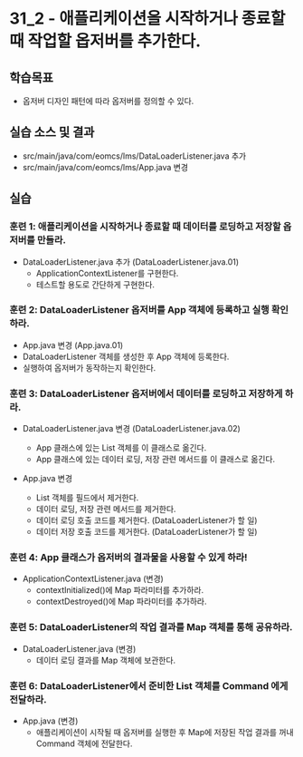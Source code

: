 # 31_2 - 애플리케이션을 시작하거나 종료할 때 작업할 옵저버를 추가한다. 

## 학습목표

- 옵저버 디자인 패턴에 따라 옵저버를 정의할 수 있다. 

## 실습 소스 및 결과

- src/main/java/com/eomcs/lms/DataLoaderListener.java 추가
- src/main/java/com/eomcs/lms/App.java 변경

## 실습

### 훈련 1: 애플리케이션을 시작하거나 종료할 때 데이터를 로딩하고 저장할 옵저버를 만들라.

- DataLoaderListener.java 추가 (DataLoaderListener.java.01)
	- ApplicationContextListener를 구현한다.
	- 테스트할 용도로 간단하게 구현한다. 
	  
		 
### 훈련 2: DataLoaderListener 옵저버를 App 객체에 등록하고 실행 확인하라. 
 
- App.java 변경 (App.java.01)
- DataLoaderListener 객체를 생성한 후 App 객체에 등록한다.
- 실행하여 옵저버가 동작하는지 확인한다.
    

### 훈련 3: DataLoaderListener 옵저버에서 데이터를 로딩하고 저장하게 하라. 

- DataLoaderListener.java 변경 (DataLoaderListener.java.02)
	- App 클래스에 있는 List 객체를 이 클래스로 옮긴다.
	- App 클래스에 있는 데이터 로딩, 저장 관련 메서드를 이 클래스로 옮긴다.
	
- App.java 변경
	- List 객체를 필드에서 제거한다.
	- 데이터 로딩, 저장 관련 메서드를 제거한다.
	- 데이터 로딩 호출 코드를 제거한다. (DataLoaderListener가 할 일)
	- 데이터 저장 호출 코드를 제거한다. (DataLoaderListener가 할 일) 
	 

### 훈련 4: App 클래스가 옵저버의 결과물을 사용할 수 있게 하라!
 		    
- ApplicationContextListener.java (변경)
	- contextInitialized()에 Map 파라미터를 추가하라.
	- contextDestroyed()에 Map 파라미터를 추가하라. 
	 
### 훈련 5: DataLoaderListener의 작업 결과를 Map 객체를 통해 공유하라.

- DataLoaderListener.java (변경)
	- 데이터 로딩 결과를 Map 객체에 보관한다. 
	
### 훈련 6: DataLoaderListener에서 준비한 List 객체를 Command 에게 전달하라.

- App.java (변경)
	- 애플리케이션이 시작될 때 옵저버를 실행한 후 Map에 저장된 작업 결과를 꺼내 Command 객체에 전달한다. 




